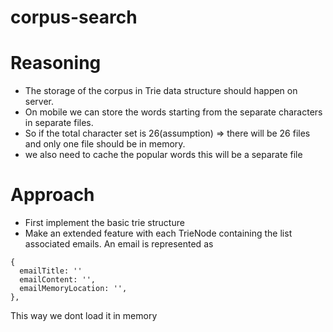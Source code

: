 # corpus-search

# Reasoning
- The storage of the corpus in Trie data structure should happen on server.
- On mobile we can store the words starting from the separate characters in separate files.
- So if the total character set is 26(assumption) => there will be 26 files and only one file should be in memory.
- we also need to cache the popular words this will be a separate file

# Approach
- First implement the basic trie structure
- Make an extended feature with each TrieNode containing the list associated emails. An email is represented as
```
{
  emailTitle: ''
  emailContent: '',
  emailMemoryLocation: '',
},
```
This way we dont load it in memory
